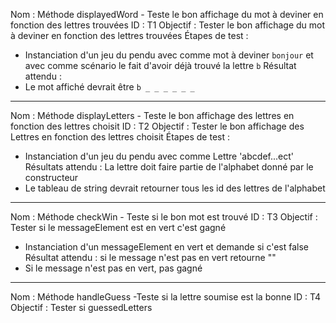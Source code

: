 Nom : Méthode displayedWord - Teste le bon affichage du mot à deviner en fonction des lettres trouvées
ID : T1
Objectif : Tester le bon affichage du mot à deviner en fonction des lettres trouvées
Étapes de test :
- Instanciation d'un jeu du pendu avec comme mot à deviner `bonjour` et avec comme scénario le fait d'avoir déjà trouvé la lettre `b`
Résultat attendu :
- Le mot affiché devrait être `b _ _ _ _ _ _`

------------------

Nom : Méthode displayLetters - Teste le bon affichage des lettres en fonction des lettres choisit
ID : T2
Objectif : Tester le bon affichage des Lettres en fonction des lettres choisit
Étapes de test :
- Instanciation d'un jeu du pendu avec comme Lettre 'abcdef...ect'
Résultats attendu : La lettre doit faire partie de l'alphabet donné par le constructeur
- Le tableau de string devrait retourner tous les id des lettres de l'alphabet

--------------

Nom : Méthode checkWin - Teste si le bon mot est trouvé
ID : T3
Objectif : Tester si le messageElement est en vert c'est gagné
- Instanciation d'un messageElement en vert et demande si c'est false
Résultat attendu : si le message n'est pas en vert retourne ""
- Si le message n'est pas en vert, pas gagné

------------

Nom : Méthode handleGuess -Teste si la lettre soumise est la bonne
ID : T4
Objectif : Tester si guessedLetters